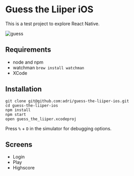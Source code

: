 # Guess the Liiper iOS

This is a test project to explore React Native.

![guess](https://cloud.githubusercontent.com/assets/133832/8000133/fb6074be-0b56-11e5-994d-60a61ce2147f.gif)

## Requirements

 * node and npm
 * watchman `brew install watchman`
 * XCode

## Installation

```
git clone git@github.com:adri/guess-the-liiper-ios.git
cd guess-the-liiper-ios
npm install
npm start
open guess_the_liiper.xcodeproj
```

Press `%` + `D` in the simulator for debugging options.

## Screens

 * Login
 * Play
 * Highscore




